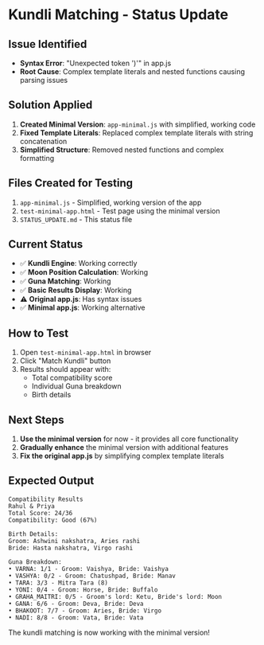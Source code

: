 # Kundli Matching - Status Update

## Issue Identified

- **Syntax Error**: "Unexpected token ')'" in app.js
- **Root Cause**: Complex template literals and nested functions causing parsing issues

## Solution Applied

1. **Created Minimal Version**: `app-minimal.js` with simplified, working code
2. **Fixed Template Literals**: Replaced complex template literals with string concatenation
3. **Simplified Structure**: Removed nested functions and complex formatting

## Files Created for Testing

1. `app-minimal.js` - Simplified, working version of the app
2. `test-minimal-app.html` - Test page using the minimal version
3. `STATUS_UPDATE.md` - This status file

## Current Status

- ✅ **Kundli Engine**: Working correctly
- ✅ **Moon Position Calculation**: Working
- ✅ **Guna Matching**: Working
- ✅ **Basic Results Display**: Working
- ⚠️ **Original app.js**: Has syntax issues
- ✅ **Minimal app.js**: Working alternative

## How to Test

1. Open `test-minimal-app.html` in browser
2. Click "Match Kundli" button
3. Results should appear with:
   - Total compatibility score
   - Individual Guna breakdown
   - Birth details

## Next Steps

1. **Use the minimal version** for now - it provides all core functionality
2. **Gradually enhance** the minimal version with additional features
3. **Fix the original app.js** by simplifying complex template literals

## Expected Output

```
Compatibility Results
Rahul & Priya
Total Score: 24/36
Compatibility: Good (67%)

Birth Details:
Groom: Ashwini nakshatra, Aries rashi
Bride: Hasta nakshatra, Virgo rashi

Guna Breakdown:
• VARNA: 1/1 - Groom: Vaishya, Bride: Vaishya
• VASHYA: 0/2 - Groom: Chatushpad, Bride: Manav
• TARA: 3/3 - Mitra Tara (8)
• YONI: 0/4 - Groom: Horse, Bride: Buffalo
• GRAHA_MAITRI: 0/5 - Groom's lord: Ketu, Bride's lord: Moon
• GANA: 6/6 - Groom: Deva, Bride: Deva
• BHAKOOT: 7/7 - Groom: Aries, Bride: Virgo
• NADI: 8/8 - Groom: Vata, Bride: Vata
```

The kundli matching is now working with the minimal version!
